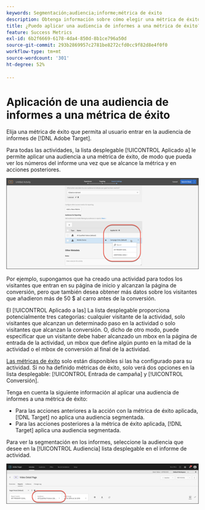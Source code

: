 ```yaml
---
keywords: Segmentación;audiencia;informe;métrica de éxito
description: Obtenga información sobre cómo elegir una métrica de éxito en [!DNL Adobe Target] que califica al usuario para la audiencia de informes.
title: ¿Puedo aplicar una audiencia de informes a una métrica de éxito?
feature: Success Metrics
exl-id: 6b2f6669-6178-4da4-850d-8b1ce796a50d
source-git-commit: 293b2869957c2781be8272cfd0cc9f82d8e4f0f0
workflow-type: tm+mt
source-wordcount: '301'
ht-degree: 52%

---
```


# Aplicación de una audiencia de informes a una métrica de éxito

Elija una métrica de éxito que permita al usuario entrar en la audiencia de informes de [!DNL Adobe Target].

Para todas las actividades, la lista desplegable [!UICONTROL Aplicado a] le permite aplicar una audiencia a una métrica de éxito, de modo que pueda ver los números del informe una vez que se alcance la métrica y en acciones posteriores.

![imagen success_metric](assets/success_metric.png)

Por ejemplo, supongamos que ha creado una actividad para todos los visitantes que entran en su página de inicio y alcanzan la página de conversión, pero que también desea obtener más datos sobre los visitantes que añadieron más de 50 $ al carro antes de la conversión.

El [!UICONTROL Aplicado a las] La lista desplegable proporciona potencialmente tres categorías: cualquier visitante de la actividad, solo visitantes que alcanzan un determinado paso en la actividad o solo visitantes que alcanzan la conversión. O, dicho de otro modo, puede especificar que un visitante debe haber alcanzado un mbox en la página de entrada de la actividad, un mbox que define algún punto en la mitad de la actividad o el mbox de conversión al final de la actividad.

[Las métricas de éxito](/help/main/c-activities/r-success-metrics/success-metrics.md#reference_D011575C85DA48E989A244593D9B9924) solo están disponibles si las ha configurado para su actividad. Si no ha definido métricas de éxito, solo verá dos opciones en la lista desplegable: [!UICONTROL Entrada de campaña] y [!UICONTROL Conversión].

Tenga en cuenta la siguiente información al aplicar una audiencia de informes a una métrica de éxito:

* Para las acciones anteriores a la acción con la métrica de éxito aplicada, [!DNL Target] no aplica una audiencia segmentada.
* Para las acciones posteriores a la métrica de éxito aplicada, [!DNL Target] aplica una audiencia segmentada.

Para ver la segmentación en los informes, seleccione la audiencia que desee en la [!UICONTROL Audiencia] lista desplegable en el informe de actividad.

![imagen desplegable reporting_audience_dropdown](assets/reporting_audience_dropdown.png)
